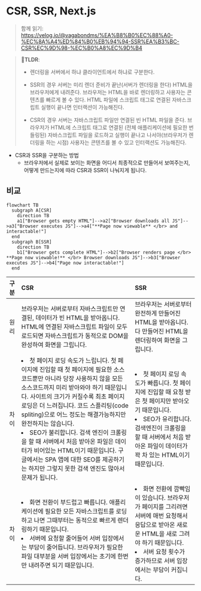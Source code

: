 # CSR, SSR, Next.js

> 함께 읽기: https://velog.io/@vagabondms/%EA%B8%B0%EC%88%A0-%EC%8A%A4%ED%84%B0%EB%94%94-SSR%EA%B3%BC-CSR%EC%9D%98-%EC%B0%A8%EC%9D%B4

> **🚀TLDR**:
>
> - 렌더링을 서버에서 하냐 클라이언트에서 하냐로 구분한다.
>
> - SSR의 경우 서버는 미리 렌더 준비가 끝난(서버가 렌더링을 한다) HTML을 브라우저에게 내려준다. 브라우저는 HTML을 바로 렌더링하고 사용자는 콘텐츠를 빠르게 볼 수 있다. HTML 파일에 스크립트 태그로 연결된 자바스크립트 실행이 끝나면 인터랙션이 가능해진다.
>
> - CSR의 경우 서버는 자바스크립트 파일만 연결된 빈 HTML 파일을 준다. 브라우저가 HTML에 스크립트 태그로 연결된 (전체 애플리케이션에 필요한 번들링된) 자바스크립트 파일을 로드하고 실행이 끝나고 나서야(브라우저가 렌더링을 하는 시점) 사용자는 콘텐츠를 볼 수 있고 인터랙션도 가능해진다.

- CSR과 SSR을 구분하는 방법
  - 브라우저에서 실제로 보이는 화면을 어디서 최종적으로 만들어서 보여주는지, 어떻게 만드는지에 따라 CSR과 SSR이 나눠지게 됩니다.

## 비교

```mermaid
flowchart TB
  subgraph A[CSR]
    direction TB
    a1["Browser gets empty HTML"]-->a2["Browser downloads all JS"]-->a3["Browser executes JS"]-->a4["**Page now viewable** </br> and interactable!"]
  end
  subgraph B[SSR]
    direction TB
    b1["Browser gets complete HTML"]-->b2["Browser renders page </br> **Page now viewable!** </br> Browser downloads JS"]-->b3["Browser executes JS"]-->b4["Page now interactable!"]
  end
```

<!-- prettier-ignore-start -->
| 구분 | CSR | SSR |
| :--- | :--- | :--- | 
| 원리 | 브라우저는 서버로부터 자바스크립트만 연결된, 데이터가 빈 HTML을 받아옵니다. HTML에 연결된 자바스크립트 파일이 모두 로드되면 자바스크립트가 동적으로 DOM을 완성하여 화면을 그립니다. | 브라우저는 서버로부터 완전하게 만들어진 HTML을 받아옵니다. 다 만들어진 HTML을 렌더링하여 화면을 그립니다. |
| 차이 | <li>첫 페이지 로딩 속도가 느립니다. 첫 페이지에 진입할 때 첫 페이지에 필요한 소스코드뿐만 아니라 당장 사용하지 않을 모든 소스코드까지 미리 받아와야 하기 때문입니다. 사이트의 크기가 커질수록 최초 페이지 로딩은 더 느려집니다. 코드 스플리팅(code spliting)으로 어느 정도는 해결가능하지만 완전하지는 않습니다.</li> <li>SEO가 불리합니다. 검색 엔진이 크롤링을 할 때 서버에서 처음 받아온 파일은 데이터가 비어있는 HTML이기 때문입니다. 구글에서는 SPA 앱에 대한 SEO를 제공하기는 하지만 그렇지 못한 검색 엔진도 많아서 문제가 됩니다.</li> | <li>첫 페이지 로딩 속도가 빠릅니다. 첫 페이지에 진입할 때 요청 받은 첫 페이지만 받아오기 때문입니다.</li> <li>SEO가 유리합니다. 검색엔진이 크롤링을 할 때 서버에서 처음 받아온 파일이 데이터가 꽉 차 있는 HTML이기 때문입니다.</li> |
| 차이 | <li>화면 전환이 부드럽고 빠릅니다. 애플리케이션에 필요한 모든 자바스크립트를 로딩하고 나면 그때부터는 동적으로 빠르게 렌더링하기 때문입니다.</li> <li>서버에 요청할 줄어들어 서버 입장에서는 부담이 줄어듭니다. 브라우저가 필요한 파일 대부분을 서버 입장에서는 초기에 한번만 내려주면 되기 때문입니다.</li> | <li>화면 전환에 깜빡임이 있습니다. 브라우저가 페이지를 그리려면 서버에 매번 요청해서 응답으로 받아온 새로운 HTML을 새로 그려야 하기 때문입니다.</li> <li>서버 요청 횟수가 증가하므로 서버 입장에서는 부담이 커집니다.</li>  |
<!-- prettier-ignore-end -->
